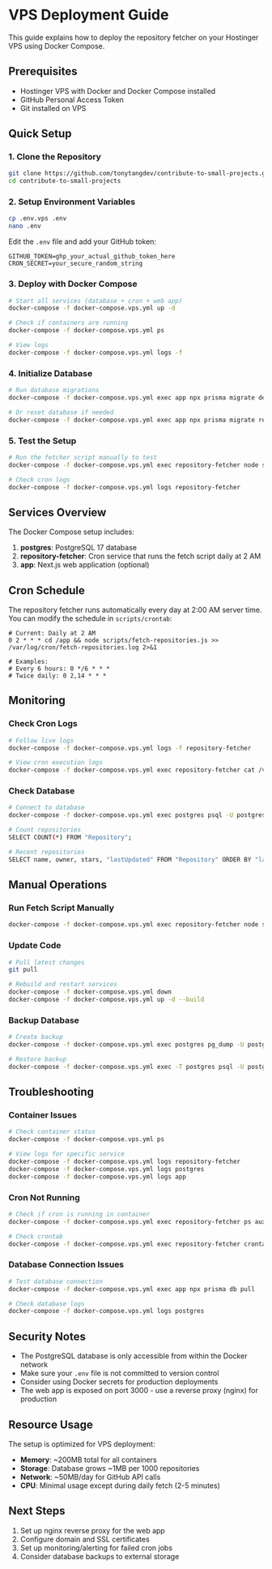 # VPS Deployment Guide

This guide explains how to deploy the repository fetcher on your Hostinger VPS using Docker Compose.

## Prerequisites

- Hostinger VPS with Docker and Docker Compose installed
- GitHub Personal Access Token
- Git installed on VPS

## Quick Setup

### 1. Clone the Repository

```bash
git clone https://github.com/tonytangdev/contribute-to-small-projects.git
cd contribute-to-small-projects
```

### 2. Setup Environment Variables

```bash
cp .env.vps .env
nano .env
```

Edit the `.env` file and add your GitHub token:
```env
GITHUB_TOKEN=ghp_your_actual_github_token_here
CRON_SECRET=your_secure_random_string
```

### 3. Deploy with Docker Compose

```bash
# Start all services (database + cron + web app)
docker-compose -f docker-compose.vps.yml up -d

# Check if containers are running
docker-compose -f docker-compose.vps.yml ps

# View logs
docker-compose -f docker-compose.vps.yml logs -f
```

### 4. Initialize Database

```bash
# Run database migrations
docker-compose -f docker-compose.vps.yml exec app npx prisma migrate deploy

# Or reset database if needed
docker-compose -f docker-compose.vps.yml exec app npx prisma migrate reset --force
```

### 5. Test the Setup

```bash
# Run the fetcher script manually to test
docker-compose -f docker-compose.vps.yml exec repository-fetcher node scripts/fetch-repositories.js

# Check cron logs
docker-compose -f docker-compose.vps.yml logs repository-fetcher
```

## Services Overview

The Docker Compose setup includes:

1. **postgres**: PostgreSQL 17 database
2. **repository-fetcher**: Cron service that runs the fetch script daily at 2 AM
3. **app**: Next.js web application (optional)

## Cron Schedule

The repository fetcher runs automatically every day at 2:00 AM server time. You can modify the schedule in `scripts/crontab`:

```cron
# Current: Daily at 2 AM
0 2 * * * cd /app && node scripts/fetch-repositories.js >> /var/log/cron/fetch-repositories.log 2>&1

# Examples:
# Every 6 hours: 0 */6 * * *
# Twice daily: 0 2,14 * * *
```

## Monitoring

### Check Cron Logs
```bash
# Follow live logs
docker-compose -f docker-compose.vps.yml logs -f repository-fetcher

# View cron execution logs
docker-compose -f docker-compose.vps.yml exec repository-fetcher cat /var/log/cron/fetch-repositories.log
```

### Check Database
```bash
# Connect to database
docker-compose -f docker-compose.vps.yml exec postgres psql -U postgres -d contribute_to_small_projects

# Count repositories
SELECT COUNT(*) FROM "Repository";

# Recent repositories
SELECT name, owner, stars, "lastUpdated" FROM "Repository" ORDER BY "lastUpdated" DESC LIMIT 10;
```

## Manual Operations

### Run Fetch Script Manually
```bash
docker-compose -f docker-compose.vps.yml exec repository-fetcher node scripts/fetch-repositories.js
```

### Update Code
```bash
# Pull latest changes
git pull

# Rebuild and restart services
docker-compose -f docker-compose.vps.yml down
docker-compose -f docker-compose.vps.yml up -d --build
```

### Backup Database
```bash
# Create backup
docker-compose -f docker-compose.vps.yml exec postgres pg_dump -U postgres contribute_to_small_projects > backup.sql

# Restore backup
docker-compose -f docker-compose.vps.yml exec -T postgres psql -U postgres contribute_to_small_projects < backup.sql
```

## Troubleshooting

### Container Issues
```bash
# Check container status
docker-compose -f docker-compose.vps.yml ps

# View logs for specific service
docker-compose -f docker-compose.vps.yml logs repository-fetcher
docker-compose -f docker-compose.vps.yml logs postgres
docker-compose -f docker-compose.vps.yml logs app
```

### Cron Not Running
```bash
# Check if cron is running in container
docker-compose -f docker-compose.vps.yml exec repository-fetcher ps aux | grep cron

# Check crontab
docker-compose -f docker-compose.vps.yml exec repository-fetcher crontab -l
```

### Database Connection Issues
```bash
# Test database connection
docker-compose -f docker-compose.vps.yml exec app npx prisma db pull

# Check database logs
docker-compose -f docker-compose.vps.yml logs postgres
```

## Security Notes

- The PostgreSQL database is only accessible from within the Docker network
- Make sure your `.env` file is not committed to version control
- Consider using Docker secrets for production deployments
- The web app is exposed on port 3000 - use a reverse proxy (nginx) for production

## Resource Usage

The setup is optimized for VPS deployment:
- **Memory**: ~200MB total for all containers
- **Storage**: Database grows ~1MB per 1000 repositories
- **Network**: ~50MB/day for GitHub API calls
- **CPU**: Minimal usage except during daily fetch (2-5 minutes)

## Next Steps

1. Set up nginx reverse proxy for the web app
2. Configure domain and SSL certificates
3. Set up monitoring/alerting for failed cron jobs
4. Consider database backups to external storage